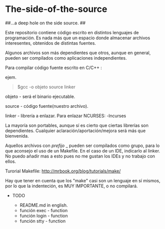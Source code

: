 # The-side-of-the-source #
##...a deep hole on the side source. ##

Este repositorio contiene código escrito en distintos lenguajes de programación.
Es nada más que un espacio donde almacenar archivos interesentes, obtenidos de
distintas fuentes.

Algunos archivos son más dependientes que otros, aunque en general, pueden ser
compilados como aplicaciones independientes.

Para compilar código fuente escrito en C/C++ :

ejem.

> $gcc -o objeto source linker

  objeto - será el binario ejecutable.

  source - código fuente(nuestro archivo).

  linker - librería a enlazar. Para enlazar NCURSES: -lncurses

La mayoría son portables, aunque sí es cierto que ciertas librerías son dependientes.
Cualquier aclaración/aportación/mejora será más que bienvenida.

Aquellos archivos con _prefijo_ _ pueden ser compilados como grupo, para lo que 
aconsejo el uso de un Makefile. 
En el caso de un IDE, indicarlo al linker. No puedo añadir mas a esto pues no 
me gustan los IDEs y no trabajo con ellos.

Turorial Makefile: http://mrbook.org/blog/tutorials/make/

Hay que tener en cuenta que los "make" casi son un lenguaje en sí mismos, por lo que
la indenteción, es MUY IMPORTANTE, o no compilará.



*    TODO 

      - README.md in english.
      - función exec - function 
      - función login - function
      - función stty - function

